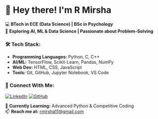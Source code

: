 # 👋 Hey there! I'm R Mirsha  

💻 **BTech in ECE (Data Science) | BSc in Psychology**  
🚀 **Exploring AI, ML & Data Science | Passionate about Problem-Solving**  

### 🛠 Tech Stack:
- **Programming Languages:** Python, C, C++  
- **AI/ML:** TensorFlow, Scikit-Learn, Pandas, NumPy  
- **Web Dev:** HTML, CSS, JavaScript  
- **Tools:** Git, GitHub, Jupyter Notebook, VS Code  

### 📌 Connect With Me:
[![LinkedIn](https://img.shields.io/badge/-LinkedIn-blue?style=flat-square&logo=linkedin&logoColor=white)](https://www.linkedin.com/in/mirsha-r-7937a2268/)
[![GitHub](https://img.shields.io/badge/-GitHub-181717?style=flat-square&logo=github&logoColor=white)](https://github.com/mirsha-r)

🌱 **Currently Learning:** Advanced Python & Competitive Coding  
📫 **Reach me at:** rmirsha11@gmail.com  
